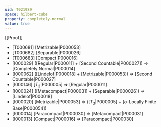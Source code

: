 ```yaml
---
uid: T021989
space: hilbert-cube
property: completely-normal
value: true
---
```

[[Proof]]

* [T000681] [Metrizable|P000053]
* [T000682] [Separable|P000026]
* [T000683] [Compact|P000016]
* [I000029] ([Regular|P000011] + [Second Countable|P000027]) => [Completely Normal|P000014]
* [I000062] ([Lindelof|P000018] + [Metrizable|P000053]) => [Second Countable|P000027]
* [I000146] [$T_3$|P000005] => [Regular|P000011]
* [I000024] ([Metacompact|P000031] + [Separable|P000026]) => [Lindelof|P000018]
* [I000020] [Metrizable|P000053] => ([$T_3$|P000005] + [$\sigma$-Locally Finite Base|P000054])
* [I000014] [Paracompact|P000030] => [Metacompact|P000031]
* [I000013] [Compact|P000016] => [Paracompact|P000030]

